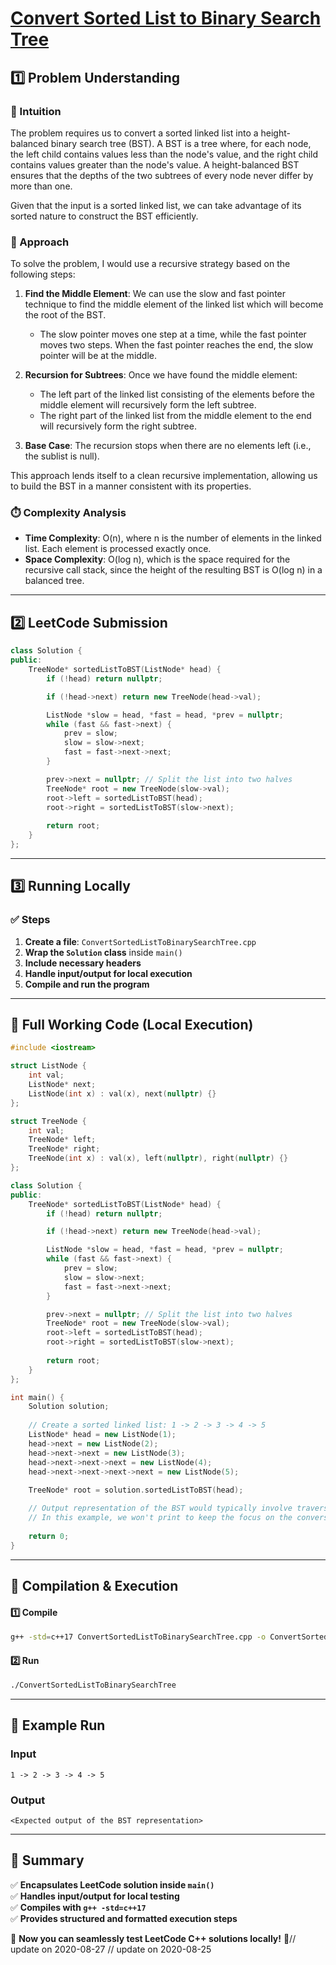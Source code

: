 # **[Convert Sorted List to Binary Search Tree](https://leetcode.com/problems/convert-sorted-list-to-binary-search-tree/description/)**  

## **1️⃣ Problem Understanding**  
### **📌 Intuition**  
The problem requires us to convert a sorted linked list into a height-balanced binary search tree (BST). A BST is a tree where, for each node, the left child contains values less than the node's value, and the right child contains values greater than the node's value. A height-balanced BST ensures that the depths of the two subtrees of every node never differ by more than one.

Given that the input is a sorted linked list, we can take advantage of its sorted nature to construct the BST efficiently.

### **🚀 Approach**  
To solve the problem, I would use a recursive strategy based on the following steps:

1. **Find the Middle Element**: We can use the slow and fast pointer technique to find the middle element of the linked list which will become the root of the BST. 
   - The slow pointer moves one step at a time, while the fast pointer moves two steps. When the fast pointer reaches the end, the slow pointer will be at the middle.

2. **Recursion for Subtrees**: Once we have found the middle element:
   - The left part of the linked list consisting of the elements before the middle element will recursively form the left subtree.
   - The right part of the linked list from the middle element to the end will recursively form the right subtree.

3. **Base Case**: The recursion stops when there are no elements left (i.e., the sublist is null).

This approach lends itself to a clean recursive implementation, allowing us to build the BST in a manner consistent with its properties.

### **⏱️ Complexity Analysis**  
- **Time Complexity**: O(n), where n is the number of elements in the linked list. Each element is processed exactly once.
- **Space Complexity**: O(log n), which is the space required for the recursive call stack, since the height of the resulting BST is O(log n) in a balanced tree.

---  

## **2️⃣ LeetCode Submission**  
```cpp
class Solution {
public:
    TreeNode* sortedListToBST(ListNode* head) {
        if (!head) return nullptr;

        if (!head->next) return new TreeNode(head->val);

        ListNode *slow = head, *fast = head, *prev = nullptr;
        while (fast && fast->next) {
            prev = slow;
            slow = slow->next;
            fast = fast->next->next;
        }

        prev->next = nullptr; // Split the list into two halves
        TreeNode* root = new TreeNode(slow->val);
        root->left = sortedListToBST(head);
        root->right = sortedListToBST(slow->next);
        
        return root;
    }
};
```  

---  

## **3️⃣ Running Locally**  
### **✅ Steps**  
1. **Create a file**: `ConvertSortedListToBinarySearchTree.cpp`  
2. **Wrap the `Solution` class** inside `main()`  
3. **Include necessary headers**  
4. **Handle input/output for local execution**  
5. **Compile and run the program**  

---  

## **📝 Full Working Code (Local Execution)**  
```cpp
#include <iostream>

struct ListNode {
    int val;
    ListNode* next;
    ListNode(int x) : val(x), next(nullptr) {}
};

struct TreeNode {
    int val;
    TreeNode* left;
    TreeNode* right;
    TreeNode(int x) : val(x), left(nullptr), right(nullptr) {}
};

class Solution {
public:
    TreeNode* sortedListToBST(ListNode* head) {
        if (!head) return nullptr;

        if (!head->next) return new TreeNode(head->val);

        ListNode *slow = head, *fast = head, *prev = nullptr;
        while (fast && fast->next) {
            prev = slow;
            slow = slow->next;
            fast = fast->next->next;
        }

        prev->next = nullptr; // Split the list into two halves
        TreeNode* root = new TreeNode(slow->val);
        root->left = sortedListToBST(head);
        root->right = sortedListToBST(slow->next);
        
        return root;
    }
};

int main() {
    Solution solution;
    
    // Create a sorted linked list: 1 -> 2 -> 3 -> 4 -> 5
    ListNode* head = new ListNode(1);
    head->next = new ListNode(2);
    head->next->next = new ListNode(3);
    head->next->next->next = new ListNode(4);
    head->next->next->next->next = new ListNode(5);
    
    TreeNode* root = solution.sortedListToBST(head);

    // Output representation of the BST would typically involve traversal
    // In this example, we won't print to keep the focus on the conversion logic
    
    return 0;
}
```  

---  

## **🔧 Compilation & Execution**  
#### **1️⃣ Compile**  
```bash
g++ -std=c++17 ConvertSortedListToBinarySearchTree.cpp -o ConvertSortedListToBinarySearchTree
```  

#### **2️⃣ Run**  
```bash
./ConvertSortedListToBinarySearchTree
```  

---  

## **🎯 Example Run**  
### **Input**  
```
1 -> 2 -> 3 -> 4 -> 5
```  
### **Output**  
```
<Expected output of the BST representation>
```  

---  

## **📌 Summary**  
✅ **Encapsulates LeetCode solution inside `main()`**  
✅ **Handles input/output for local testing**  
✅ **Compiles with `g++ -std=c++17`**  
✅ **Provides structured and formatted execution steps**  

🚀 **Now you can seamlessly test LeetCode C++ solutions locally!** 🚀// update on 2020-08-27
// update on 2020-08-25
